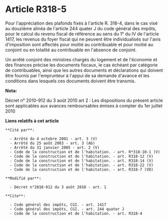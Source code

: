 # Article R318-5

Pour l'appréciation des plafonds fixés à l'article R. 318-4, dans le cas visé au douzième alinéa de l'article 244 quater J du
code général des impôts, pour le calcul du revenu fiscal de référence au sens du 1° du IV de l'article 1417, les revenus du
foyer fiscal qui ne peuvent être individualisés sur l'avis d'imposition sont affectés pour moitié au contribuable et pour
moitié au conjoint ou en totalité au contribuable en l'absence de conjoint. 

Un arrêté conjoint des ministres chargés du logement et de l'économie et des finances précise les documents fiscaux, le cas
échéant par catégorie de contribuables, ainsi que les autres documents et déclarations qui doivent être fournis par
l'emprunteur à l'appui de sa demande d'avance et les conditions dans lesquels ces documents doivent être transmis.

**Nota:**

Décret n° 2010-912 du 3 août 2010 art 2 : Les dispositions du présent article sont applicables aux avances remboursables
émises à compter du 1er juillet 2010

**Liens relatifs à cet article**

	**Cité par**:

	  - Arrêté du 4 octobre 2001 - art. 3 (V)
	  - Arrêté du 25 août 2003 - art. 3 (Ab)
	  - Arrêté du 31 janvier 2005 - art. 2 (V)
	  - Code de la construction et de l'habitation. - art. R*318-10-1 (V)
	  - Code de la construction et de l'habitation. - art. R318-12 (V)
	  - Code de la construction et de l'habitation. - art. R318-14 (V)
	  - Code de la construction et de l'habitation. - art. R318-22 (V)
	  - Code de la construction et de l'habitation. - art. R318-7 (VD)

	**Modifié par**:

	  - Décret n°2010-912 du 3 août 2010 - art. 1

	**Cite**:

	  - Code général des impôts, CGI. - art. 1417
	  - Code général des impôts, CGI. - art. 244 quater J
	  - Code de la construction et de l'habitation. - art. R318-4

